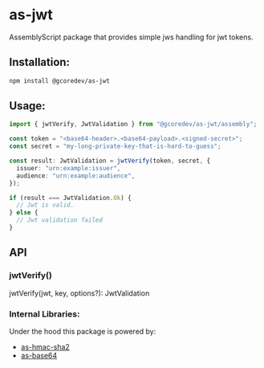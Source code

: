 # as-jwt

AssemblyScript package that provides simple jws handling for jwt tokens.

## Installation:

```sh
npm install @gcoredev/as-jwt
```

## Usage:

```ts
import { jwtVerify, JwtValidation } from "@gcoredev/as-jwt/assembly";

const token = "<base64-header>.<base64-payload>.<signed-secret>";
const secret = "my-long-private-key-that-is-hard-to-guess";

const result: JwtValidation = jwtVerify(token, secret, {
  issuer: "urn:example:issuer",
  audience: "urn:example:audience",
});

if (result === JwtValidation.Ok) {
  // Jwt is valid.
} else {
  // Jwt validation failed
}
```

## API

### jwtVerify()

jwtVerify(jwt, key, options?): JwtValidation

### Internal Libraries:

Under the hood this package is powered by:

- [as-hmac-sha2](https://github.com/jedisct1/as-hmac-sha2)
- [as-base64](https://github.com/near/as-base64)
